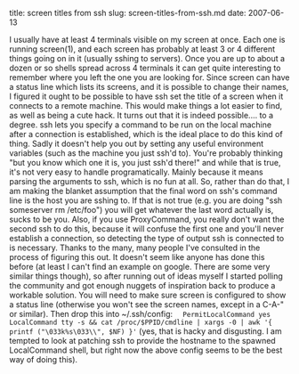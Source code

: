 title: screen titles from ssh
slug: screen-titles-from-ssh.md
date: 2007-06-13


I usually have at least 4 terminals visible on my screen at once. Each one is running screen(1), and each screen has probably at least 3 or 4 different things going on in it (usually sshing to servers).
Once you are up to about a dozen or so shells spread across 4 terminals it can get quite interesting to remember where you left the one you are looking for.
Since screen can have a status line which lists its screens, and it is possible to change their names, I figured it ought to be possible to have ssh set the title of a screen when it connects to a remote machine. This would make things a lot easier to find, as well as being a cute hack.
It turns out that it is indeed possible.... to a degree.
ssh lets you specify a command to be run on the local machine after a connection is established, which is the ideal place to do this kind of thing. Sadly it doesn't help you out by setting any useful environment variables (such as the machine you just ssh'd to). You're probably thinking "but you know which one it is, you just ssh'd there!" and while that is true, it's not very easy to handle programatically. Mainly because it means parsing the arguments to ssh, which is no fun at all.
So, rather than do that, I am making the blanket assumption that the final word on ssh's command line is the host you are sshing to. If that is not true (e.g. you are doing "ssh someserver rm /etc/foo") you will get whatever the last word actually is, sucks to be you.
Also, if you use ProxyCommand, you really don't want the second ssh to do this, because it will confuse the first one and you'll never establish a connection, so detecting the type of output ssh is connected to is necessary.
Thanks to the many, many people I've consulted in the process of figuring this out. It doesn't seem like anyone has done this before (at least I can't find an example on google. There are some very similar things though), so after running out of ideas myself I started polling the community and got enough nuggets of inspiration back to produce a workable solution.
You will need to make sure screen is configured to show a status line (otherwise you won't see the screen names, except in a C-A-" or similar). Then drop this into ~/.ssh/config:
`  PermitLocalCommand yes  LocalCommand tty -s && cat /proc/$PPID/cmdline | xargs -0 | awk '{ printf ("\033k%s\033\\", $NF) }'`
(yes, that is hacky and disgusting. I am tempted to look at patching ssh to provide the hostname to the spawned LocalCommand shell, but right now the above config seems to be the best way of doing this).